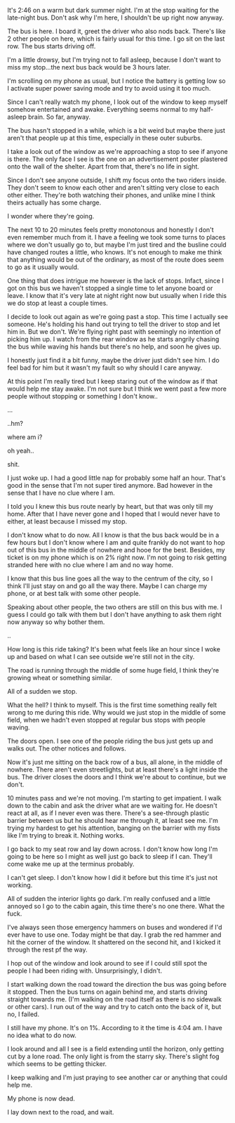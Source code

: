 It's 2:46 on a warm but dark summer night. I'm at the stop waiting for the late-night bus. Don't ask why I'm here, I shouldn't be up right now anyway.

The bus is here. I board it, greet the driver who also nods back. There's like 2 other people on here, which is fairly usual for this time. I go sit on the last row. The bus starts driving off.

I'm a little drowsy, but I'm trying not to fall asleep, because I don't want to miss my stop...the next bus back would be 3 hours later. 

I'm scrolling on my phone as usual, but I notice the battery is getting low so I activate super power saving mode and try to avoid using it too much.

Since I can't really watch my phone, I look out of the window to keep myself somehow entertained and awake. Everything seems normal to my half-asleep brain. So far, anyway.

The bus hasn't stopped in a while, which is a bit weird but maybe there just aren't that people up at this time, especially in these outer suburbs.

I take a look out of the window as we're approaching a stop to see if anyone is there. The only face I see is the one on an advertisement poster plastered onto the wall of the shelter. Apart from that, there's no life in sight.

Since I don't see anyone outside, I shift my focus onto the two riders inside. They don't seem to know each other and aren't sitting very close to each other either. They're both watching their phones, and unlike mine I think theirs actually has some charge. 

I wonder where they're going.

The next 10 to 20 minutes feels pretty monotonous and honestly I don't even remember much from it. I have a feeling we took some turns to places where we don't usually go to, but maybe I'm just tired and the busline could have changed routes a little, who knows. It's not enough to make me think that anything would be out of the ordinary, as most of the route does seem to go as it usually would.

One thing that does intrigue me however is the lack of stops. Infact, since I got on this bus we haven't stopped a single time to let anyone board or leave. I know that it's very late at night right now but usually when I ride this we do stop at least a couple times.

I decide to look out again as we're going past a stop. This time I actually see someone. He's holding his hand out trying to tell the driver to stop and let him in. But we don't. We're flying right past with seemingly no intention of picking him up. I watch from the rear window as he starts angrily chasing the bus while waving his hands but there's no help, and soon he gives up.

I honestly just find it a bit funny, maybe the driver just didn't see him. I do feel bad for him but it wasn't my fault so why should I care anyway.

At this point I'm really tired but I keep staring out of the window as if that would help me stay awake. I'm not sure but I think we went past a few more people without stopping or something I don't know..

...

..hm?

where am i?

oh yeah..

shit.

I just woke up. I had a good little nap for probably some half an hour. That's good in the sense that I'm not super tired anymore. Bad however in the sense that I have no clue where I am.

I told you I knew this bus route nearly by heart, but that was only till my home. After that I have never gone and I hoped that I would never have to either, at least because I missed my stop. 

I don't know what to do now. All I know is that the bus back would be in a few hours but I don't know where I am and quite frankly do not want to hop out of this bus in the middle of nowhere and hooe for the best. Besides, my ticket is on my phone which is on 2% right now. I'm not going to risk getting stranded here with no clue where I am and no way home.

I know that this bus line goes all the way to the centrum of the city, so I think I'll just stay on and go all the way there. Maybe I can charge my phone, or at best talk with some other people.

Speaking about other people, the two others are still on this bus with me. I guess I could go talk with them but I don't have anything to ask them right now anyway so why bother them.

..

How long is this ride taking? It's been what feels like an hour since I woke up and based on what I can see outside we're still not in the city.

The road is running through the middle of some huge field, I think they're growing wheat or something similar.

All of a sudden we stop. 

What the hell? I think to myself. This is the first time something really felt wrong to me during this ride. Why would we just stop in the middle of some field, when we hadn't even stopped at regular bus stops with people waving. 

The doors open. I see one of the people riding the bus just gets up and walks out. The other notices and follows.

Now it's just me sitting on the back row of a bus, all alone, in the middle of nowhere. There aren't even streetlights, but at least there's a light inside the bus. The driver closes the doors and I think we're about to continue, but we don't.

10 minutes pass and we're not moving. I'm starting to get impatient. I walk down to the cabin and ask the driver what are we waiting for. He doesn't react at all, as if I never even was there. There's a see-through plastic barrier between us but he should hear me through it, at least see me. I'm trying my hardest to get his attention, banging on the barrier with my fists like I'm trying to break it. Nothing works. 

I go back to my seat row and lay down across. I don't know how long I'm going to be here so I might as well just go back to sleep if I can. They'll come wake me up at the terminus probably.

I can't get sleep. I don't know how I did it before but this time it's just not working. 

All of sudden the interior lights go dark. I'm really confused and a little annoyed so I go to the cabin again, this time there's no one there. What the fuck.

I've always seen those emergency hammers on buses and wondered if I'd ever have to use one. Today might be that day. I grab the red hammer and hit the corner of the window. It shattered on the second hit, and I kicked it through the rest pf the way.

I hop out of the window and look around to see if I could still spot the people I had been riding with. Unsurprisingly, I didn't. 

I start walking down the road toward the direction the bus was going before it stopped. Then the bus turns on again behind me, and starts driving straight towards me. (I'm walking on the road itself as there is no sidewalk or other cars). I run out of the way and try to catch onto the back of it, but no, I failed.

I still have my phone. It's on 1%. According to it the time is 4:04 am. I have no idea what to do now.

I look around and all I see is a field extending until the horizon, only getting cut by a lone road. The only light is from the starry sky. There's slight fog which seems to be getting thicker.

I keep walking and I'm just praying to see another car or anything that could help me.

My phone is now dead. 

I lay down next to the road, and wait.